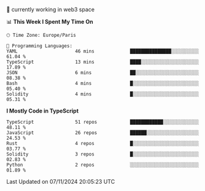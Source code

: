 🔭 currently working in web3 space

<!--START_SECTION:waka-->
📊 **This Week I Spent My Time On** 

```text
🕑︎ Time Zone: Europe/Paris

💬 Programming Languages: 
YAML                     46 mins             ███████████████░░░░░░░░░░   61.04 % 
TypeScript               13 mins             ████░░░░░░░░░░░░░░░░░░░░░   17.89 % 
JSON                     6 mins              ██░░░░░░░░░░░░░░░░░░░░░░░   08.38 % 
Bash                     4 mins              █░░░░░░░░░░░░░░░░░░░░░░░░   05.40 % 
Solidity                 4 mins              █░░░░░░░░░░░░░░░░░░░░░░░░   05.31 % 
```

**I Mostly Code in TypeScript** 

```text
TypeScript               51 repos            ████████████░░░░░░░░░░░░░   48.11 % 
JavaScript               26 repos            ██████░░░░░░░░░░░░░░░░░░░   24.53 % 
Rust                     4 repos             █░░░░░░░░░░░░░░░░░░░░░░░░   03.77 % 
Solidity                 3 repos             █░░░░░░░░░░░░░░░░░░░░░░░░   02.83 % 
Python                   2 repos             ░░░░░░░░░░░░░░░░░░░░░░░░░   01.89 % 
```




 Last Updated on 07/11/2024 20:05:23 UTC
<!--END_SECTION:waka-->
